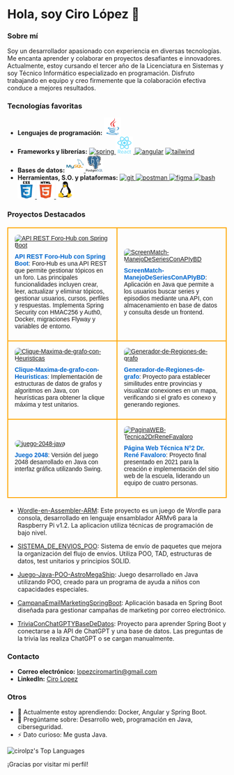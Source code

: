 # Hola, soy Ciro López 👋

### Sobre mí
Soy un desarrollador apasionado con experiencia en diversas tecnologías. Me encanta aprender y colaborar en proyectos desafiantes e innovadores. Actualmente, estoy cursando el tercer año de la Licenciatura en Sistemas y soy Técnico Informático especializado en programación. Disfruto trabajando en equipo y creo firmemente que la colaboración efectiva conduce a mejores resultados.

### Tecnologías favoritas
- **Lenguajes de programación:** <a href="https://www.java.com" target="_blank" rel="noreferrer"> <img src="https://raw.githubusercontent.com/devicons/devicon/master/icons/java/java-original.svg" alt="java" width="40" height="40"/> </a>
- **Frameworks y librerías:** <a href="https://spring.io/" target="_blank" rel="noreferrer"> <img src="https://www.vectorlogo.zone/logos/springio/springio-icon.svg" alt="spring" width="40" height="40"/></a><a href="https://reactjs.org/" target="_blank" rel="noreferrer"> <img src="https://raw.githubusercontent.com/devicons/devicon/master/icons/react/react-original-wordmark.svg" alt="react" width="40" height="40"/></a><a href="https://angular.io" target="_blank" rel="noreferrer"> <img src="https://angular.io/assets/images/logos/angular/angular.svg" alt="angular" width="40" height="40"/></a> </a> <a href="https://tailwindcss.com/" target="_blank" rel="noreferrer"> <img src="https://www.vectorlogo.zone/logos/tailwindcss/tailwindcss-icon.svg" alt="tailwind" width="40" height="40"/> </a> 
- **Bases de datos:**  <a href="https://www.mysql.com/" target="_blank" rel="noreferrer"> <img src="https://raw.githubusercontent.com/devicons/devicon/master/icons/mysql/mysql-original-wordmark.svg" alt="mysql" width="40" height="40"/> </a> <a href="https://www.postgresql.org" target="_blank" rel="noreferrer"> <img src="https://raw.githubusercontent.com/devicons/devicon/master/icons/postgresql/postgresql-original-wordmark.svg" alt="postgresql" width="40" height="40"/> </a>
- **Herramientas, S.O.  y plataformas:** <a href="https://git-scm.com/" target="_blank" rel="noreferrer"> <img src="https://www.vectorlogo.zone/logos/git-scm/git-scm-icon.svg" alt="git" width="40" height="40"/> </a> <a href="https://postman.com" target="_blank" rel="noreferrer"> <img src="https://www.vectorlogo.zone/logos/getpostman/getpostman-icon.svg" alt="postman" width="40" height="40"/> </a></a> <a href="https://www.figma.com/" target="_blank" rel="noreferrer"> <img src="https://www.vectorlogo.zone/logos/figma/figma-icon.svg" alt="figma" width="40" height="40"/> </a> <a href="https://www.gnu.org/software/bash/" target="_blank" rel="noreferrer"> <img src="https://www.vectorlogo.zone/logos/gnu_bash/gnu_bash-icon.svg" alt="bash" width="40" height="40"/> </a>
 </a> <a href="https://www.w3schools.com/css/" target="_blank" rel="noreferrer"> <img src="https://raw.githubusercontent.com/devicons/devicon/master/icons/css3/css3-original-wordmark.svg" alt="css3" width="40" height="40"/> </a> <a href="https://www.w3.org/html/" target="_blank" rel="noreferrer"> <img src="https://raw.githubusercontent.com/devicons/devicon/master/icons/html5/html5-original-wordmark.svg" alt="html5" width="40" height="40"/> </a><a href="https://www.linux.org/" target="_blank" rel="noreferrer"> <img src="https://raw.githubusercontent.com/devicons/devicon/master/icons/linux/linux-original.svg" alt="linux" width="40" height="40"/> </a>

### Proyectos Destacados

<table style="width: 100%; border-collapse: collapse; font-family: Arial, sans-serif; margin: 20px 0;">
  <tr>
    <td style="width: 50%; border: 2px solid #FFA500; padding: 15px;">
      <a href="https://www.youtube.com/watch?v=3LF_k-Gb7qM" target="_blank">
        <img src="https://img.youtube.com/vi/3LF_k-Gb7qM/maxresdefault.jpg" alt="API REST Foro-Hub con Spring Boot" style="width: 100%; border-radius: 8px;">
      </a>
      <p style="margin: 10px 0;"><a href="https://github.com/cirolpz/Foro-Hub" style="text-decoration: none; color: #0066CC; font-weight: bold;">API REST Foro-Hub con Spring Boot</a>: Foro-Hub es una API REST que permite gestionar tópicos en un foro. Las principales funcionalidades incluyen crear, leer, actualizar y eliminar tópicos, gestionar usuarios, cursos, perfiles y respuestas. Implementa Spring Security con HMAC256 y Auth0, Docker, migraciones Flyway y variables de entorno.</p>
    </td>
    <td style="width: 50%; border: 2px solid #FFA500; padding: 15px;">
      <a href="https://www.youtube.com/watch?v=OMiMnBaMZz0" target="_blank">
        <img src="https://img.youtube.com/vi/OMiMnBaMZz0/maxresdefault.jpg" alt="ScreenMatch-ManejoDeSeriesConAPIyBD" style="width: 100%; border-radius: 8px;">
      </a>
      <p style="margin: 10px 0;"><a href="https://github.com/cirolpz/ScreenMatch-ManejoDeSeriesConAPIyBD" style="text-decoration: none; color: #0066CC; font-weight: bold;">ScreenMatch-ManejoDeSeriesConAPIyBD</a>: Aplicación en Java que permite a los usuarios buscar series y episodios mediante una API, con almacenamiento en base de datos y consulta desde un frontend.</p>
    </td>
  </tr>
  <tr>
    <td style="width: 50%; border: 2px solid #FFA500; padding: 15px;">
      <a href="https://www.youtube.com/watch?v=21LM3EXHvR4" target="_blank">
        <img src="https://img.youtube.com/vi/21LM3EXHvR4/maxresdefault.jpg" alt="Clique-Maxima-de-grafo-con-Heuristicas" style="width: 100%; border-radius: 8px;">
      </a>
      <p style="margin: 10px 0;"><a href="https://github.com/cirolpz/Clique-Maxima-de-grafo-con-Heuristicas" style="text-decoration: none; color: #0066CC; font-weight: bold;">Clique-Maxima-de-grafo-con-Heuristicas</a>: Implementación de estructuras de datos de grafos y algoritmos en Java, con heurísticas para obtener la clique máxima y test unitarios.</p>
    </td>
    <td style="width: 50%; border: 2px solid #FFA500; padding: 15px;">
      <a href="https://www.youtube.com/watch?v=3ohxWuWwB3U" target="_blank">
        <img src="https://img.youtube.com/vi/3ohxWuWwB3U/maxresdefault.jpg" alt="Generador-de-Regiones-de-grafo" style="width: 100%; border-radius: 8px;">
      </a>
      <p style="margin: 10px 0;"><a href="https://github.com/cirolpz/Generador-de-Regiones-de-grafo" style="text-decoration: none; color: #0066CC; font-weight: bold;">Generador-de-Regiones-de-grafo</a>: Proyecto para establecer similitudes entre provincias y visualizar conexiones en un mapa, verificando si el grafo es conexo y generando regiones.</p>
    </td>
  </tr>
  <tr>
    <td style="width: 50%; border: 2px solid #FFA500; padding: 15px;">
      <a href="https://www.youtube.com/watch?v=2jLjgfIf_14" target="_blank">
        <img src="https://img.youtube.com/vi/2jLjgfIf_14/maxresdefault.jpg" alt="juego-2048-java" style="width: 100%; border-radius: 8px;">
      </a>
      <p style="margin: 10px 0;"><a href="https://github.com/cirolpz/juego-2048-java" style="text-decoration: none; color: #0066CC; font-weight: bold;">Juego 2048</a>: Versión del juego 2048 desarrollado en Java con interfaz gráfica utilizando Swing.</p>
    </td>
    <td style="width: 50%; border: 2px solid #FFA500; padding: 15px;">
      <a href="https://www.youtube.com/watch?v=F9NmK5cMNkU" target="_blank">
        <img src="https://img.youtube.com/vi/F9NmK5cMNkU/maxresdefault.jpg" alt="PaginaWEB-Tecnica2DrReneFavaloro" style="width: 100%; border-radius: 8px;">
      </a>
      <p style="margin: 10px 0;"><a href="https://github.com/cirolpz/PaginaWEB-Tecnica2DrReneFavaloro" style="text-decoration: none; color: #0066CC; font-weight: bold;">Página Web Técnica N°2 Dr. René Favaloro</a>: Proyecto final presentado en 2021 para la creación e implementación del sitio web de la escuela, liderando un equipo de cuatro personas.</p>
    </td>
  </tr>
</table>


- [Wordle-en-Assembler-ARM](https://github.com/cirolpz/Wordle-en-Assembler-ARM): Este proyecto es un juego de Wordle para consola, desarrollado en lenguaje ensamblador ARMv6 para la Raspberry Pi v1.2. La aplicacion utiliza técnicas de programación de bajo nivel.

- [SISTEMA_DE_ENVIOS_POO](https://github.com/cirolpz/SISTEMA_DE_ENVIOS_POO): Sistema de envío de paquetes que mejora la organización del flujo de envíos. Utiliza POO, TAD, estructuras de datos, test unitarios y principios SOLID.

- [Juego-Java-POO-AstroMegaShip](https://github.com/cirolpz/Juego-Java-POO-AstroMegaShip): Juego desarrollado en Java utilizando POO, creado para un programa de ayuda a niños con capacidades especiales.

- [CampanaEmailMarketingSpringBoot](https://github.com/cirolpz/CampanaEmailMarketingSpringBoot): Aplicación basada en Spring Boot diseñada para gestionar campañas de marketing por correo electrónico.

- [TriviaConChatGPTYBaseDeDatos](https://github.com/cirolpz/TriviaConChatGPTYBaseDeDatos): Proyecto para aprender Spring Boot y conectarse a la API de ChatGPT y una base de datos. Las preguntas de la trivia las realiza ChatGPT o se cargan manualmente.

### Contacto
- **Correo electrónico:** lopezciromartin@gmail.com
- **LinkedIn:** [Ciro Lopez](https://www.linkedin.com/in/ciro-lopez-835259184/)

### Otros
- 🌱 Actualmente estoy aprendiendo: Docker, Angular y Spring Boot.
- 💬 Pregúntame sobre: Desarrollo web, programación en Java, ciberseguridad.
- ⚡ Dato curioso: Me gusta Java.

![cirolpz's Top Languages](https://github-readme-stats.vercel.app/api/top-langs/?username=cirolpz&theme=gruvbox&show_icons=true&hide_border=true&layout=compact)

¡Gracias por visitar mi perfil!
